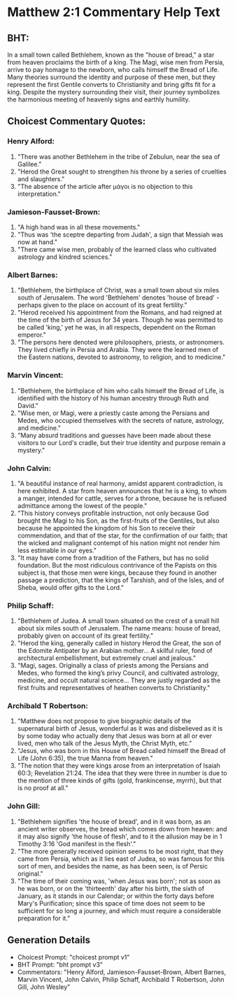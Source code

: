 # Matthew 2:1 Commentary Help Text

## BHT:
In a small town called Bethlehem, known as the "house of bread," a star from heaven proclaims the birth of a king. The Magi, wise men from Persia, arrive to pay homage to the newborn, who calls himself the Bread of Life. Many theories surround the identity and purpose of these men, but they represent the first Gentile converts to Christianity and bring gifts fit for a king. Despite the mystery surrounding their visit, their journey symbolizes the harmonious meeting of heavenly signs and earthly humility.

## Choicest Commentary Quotes:
### Henry Alford:
1. "There was another Bethlehem in the tribe of Zebulun, near the sea of Galilee." 
2. "Herod the Great sought to strengthen his throne by a series of cruelties and slaughters." 
3. "The absence of the article after μάγοι is no objection to this interpretation."

### Jamieson-Fausset-Brown:
1. "A high hand was in all these movements."
2. "Thus was 'the sceptre departing from Judah', a sign that Messiah was now at hand."
3. "There came wise men, probably of the learned class who cultivated astrology and kindred sciences."

### Albert Barnes:
1. "Bethlehem, the birthplace of Christ, was a small town about six miles south of Jerusalem. The word 'Bethlehem' denotes 'house of bread' - perhaps given to the place on account of its great fertility."
2. "Herod received his appointment from the Romans, and had reigned at the time of the birth of Jesus for 34 years. Though he was permitted to be called 'king,' yet he was, in all respects, dependent on the Roman emperor."
3. "The persons here denoted were philosophers, priests, or astronomers. They lived chiefly in Persia and Arabia. They were the learned men of the Eastern nations, devoted to astronomy, to religion, and to medicine."

### Marvin Vincent:
1. "Bethlehem, the birthplace of him who calls himself the Bread of Life, is identified with the history of his human ancestry through Ruth and David." 
2. "Wise men, or Magi, were a priestly caste among the Persians and Medes, who occupied themselves with the secrets of nature, astrology, and medicine." 
3. "Many absurd traditions and guesses have been made about these visitors to our Lord's cradle, but their true identity and purpose remain a mystery."

### John Calvin:
1. "A beautiful instance of real harmony, amidst apparent contradiction, is here exhibited. A star from heaven announces that he is a king, to whom a manger, intended for cattle, serves for a throne, because he is refused admittance among the lowest of the people."
2. "This history conveys profitable instruction, not only because God brought the Magi to his Son, as the first-fruits of the Gentiles, but also because he appointed the kingdom of his Son to receive their commendation, and that of the star, for the confirmation of our faith; that the wicked and malignant contempt of his nation might not render him less estimable in our eyes."
3. "It may have come from a tradition of the Fathers, but has no solid foundation. But the most ridiculous contrivance of the Papists on this subject is, that those men were kings, because they found in another passage a prediction, that the kings of Tarshish, and of the Isles, and of Sheba, would offer gifts to the Lord."

### Philip Schaff:
1. "Bethlehem of Judea. A small town situated on the crest of a small hill about six miles south of Jerusalem. The name means: house of bread, probably given on account of its great fertility." 
2. "Herod the king, generally called in history Herod the Great, the son of the Edomite Antipater by an Arabian mother... A skilful ruler, fond of architectural embellishment, but extremely cruel and jealous." 
3. "Magi, sages. Originally a class of priests among the Persians and Medes, who formed the king’s privy Council, and cultivated astrology, medicine, and occult natural science... They are justly regarded as the first fruits and representatives of heathen converts to Christianity."

### Archibald T Robertson:
1. "Matthew does not propose to give biographic details of the supernatural birth of Jesus, wonderful as it was and disbelieved as it is by some today who actually deny that Jesus was born at all or ever lived, men who talk of the Jesus Myth, the Christ Myth, etc."
2. "Jesus, who was born in this House of Bread called himself the Bread of Life (John 6:35), the true Manna from heaven."
3. "The notion that they were kings arose from an interpretation of Isaiah 60:3; Revelation 21:24. The idea that they were three in number is due to the mention of three kinds of gifts (gold, frankincense, myrrh), but that is no proof at all."

### John Gill:
1. "Bethlehem signifies 'the house of bread', and in it was born, as an ancient writer observes, the bread which comes down from heaven: and it may also signify 'the house of flesh', and to it the allusion may be in 1 Timothy 3:16 'God manifest in the flesh'." 
2. "The more generally received opinion seems to be most right, that they came from Persia, which as it lies east of Judea, so was famous for this sort of men, and besides the name, as has been seen, is of Persic original."
3. "The time of their coming was, 'when Jesus was born'; not as soon as he was born, or on the 'thirteenth' day after his birth, the sixth of January, as it stands in our Calendar; or within the forty days before Mary's Purification; since this space of time does not seem to be sufficient for so long a journey, and which must require a considerable preparation for it."


## Generation Details
- Choicest Prompt: "choicest prompt v1"
- BHT Prompt: "bht prompt v3"
- Commentators: "Henry Alford, Jamieson-Fausset-Brown, Albert Barnes, Marvin Vincent, John Calvin, Philip Schaff, Archibald T Robertson, John Gill, John Wesley"
